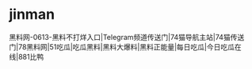 # jinman
黑料网-0613-黑料不打烊入口|Telegram频道传送门|74猫导航主站|74猫传送门|78黑料网|51吃瓜|吃瓜黑料|黑料大爆料|黑料正能量|每日吃瓜|今日吃瓜在线|881比鸭
